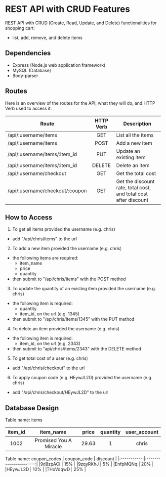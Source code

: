 # REST API with CRUD Features
REST API with CRUD (Create, Read, Update, and Delete) functionalities for shopping cart: 
* list, add, remove, and delete items

Dependencies
------------
* Express (Node.js web application framework)
* MySQL (Database)
* Body-parser
 
Routes
------
Here is an overview of the routes for the API, what they will do, and HTTP Verb used to access it.

|Route                           | HTTP Verb | Description                                                      |
|--------------------------------| :-------: | ---------------------------------------------------------------- |
|/api/:username/items            | GET       | List all the items                                               |
|/api/:username/items            | POST      | Add a new item                                                   |
|/api/:username/items/:item_id   | PUT       | Update an existing item                                          |
|/api/:username/items/:item_id   | DELETE    | Delete an item                                                   |
|/api/:username/checkout         | GET       | Get the total cost                                               |
|/api/:username/checkout/:coupon | GET       | Get the discount rate, total cost, and total cost after discount |

How to Access
-------------
1. To get all items provided the username (e.g. chris)
  * add "/api/chris/items" to the url
2. To add a new item provided the username (e.g. chris)
  * the following items are required:
    * item_name
    * price
    * quantity
  * then submit to "/api/chris/items" with the POST method
3. To update the quantity of an existing item provided the username (e.g. chris)
  * the following item is required:
    * quantity
    * item_id, on the url (e.g. 1345)
  * then submit to "/api/chris/items/1345" with the PUT method
4. To delete an item provided the username (e.g. chris)
  * the following item is required:
    * item_id, on the url (e.g. 2343)
  * then submit to "api/chris/items/2343" with the DELETE method
5. To get total cost of a user (e.g. chris)
  * add "/api/chris/checkout" to the url
6. To apply coupon code (e.g. HEywJL2D) provided the username (e.g. chris)
  * add "/api/chris/checkout/HEywJL2D" to the url

Database Design
---------------
Table name: items

| item_id | item_name              | price | quantity | user_account |
|:-------:|:----------------------:|:-----:|:--------:|:------------:|
|1002     | Promised You A Miracle | 29.63 | 1        | chris        |

Table name: coupon_codes
| coupon_code | discount               | 
|:-----------:|:----------------------:|
|9d8zpACi     | 15%                    |
|9zqyRKhJ     | 5%                     |
|EnfpMQNq     | 20%                    |
|HEywJL2D     | 10%                    |
|THoVdqwD     | 25%                    |
